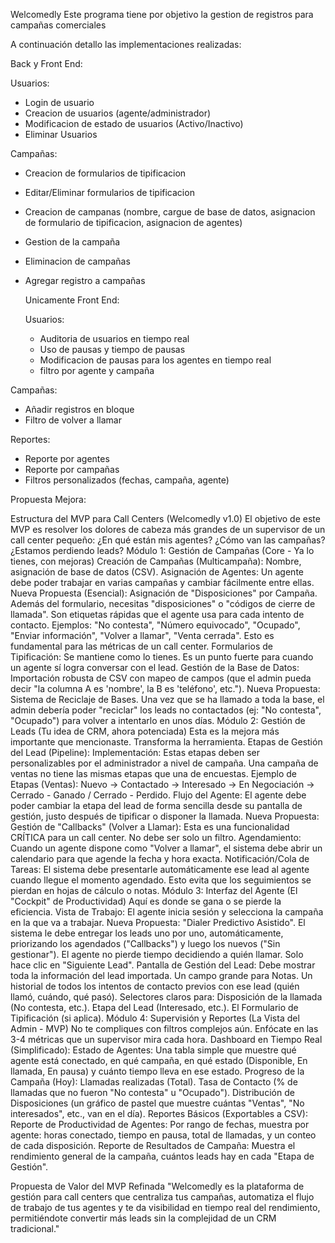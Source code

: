 Welcomedly
Este programa tiene por objetivo la gestion de registros para campañas comerciales 

A continuación detallo las implementaciones realizadas:

Back y Front End:

Usuarios:
- Login de usuario
- Creacion de usuarios (agente/administrador)
- Modificacion de estado de usuarios (Activo/Inactivo)
- Eliminar Usuarios

Campañas:
- Creacion de formularios de tipificacion
- Editar/Eliminar formularios de tipificacion
- Creacion de campanas (nombre, cargue de base de datos, asignacion de formulario de tipificacion, asignacion de agentes)
- Gestion de la campaña
- Eliminacion de campañas
- Agregar registro a campañas

  Unicamente Front End:

  Usuarios:
  - Auditoria de usuarios en tiempo real
  - Uso de pausas y tiempo de pausas
  - Modificacion de pausas para los agentes en tiempo real
  - filtro por agente y campaña
 
Campañas:
- Añadir registros en bloque
- Filtro de volver a llamar

Reportes:
- Reporte por agentes
- Reporte por campañas
- Filtros personalizados (fechas, campaña, agente)

Propuesta Mejora:

Estructura del MVP para Call Centers (Welcomedly v1.0)
El objetivo de este MVP es resolver los dolores de cabeza más grandes de un supervisor de un call center pequeño: ¿En qué están mis agentes? ¿Cómo van las campañas? ¿Estamos perdiendo leads?
Módulo 1: Gestión de Campañas (Core - Ya lo tienes, con mejoras)
Creación de Campañas (Multicampaña):
Nombre, asignación de base de datos (CSV).
Asignación de Agentes: Un agente debe poder trabajar en varias campañas y cambiar fácilmente entre ellas.
Nueva Propuesta (Esencial): Asignación de "Disposiciones" por Campaña. Además del formulario, necesitas "disposiciones" o "códigos de cierre de llamada". Son etiquetas rápidas que el agente usa para cada intento de contacto. Ejemplos: "No contesta", "Número equivocado", "Ocupado", "Enviar información", "Volver a llamar", "Venta cerrada". Esto es fundamental para las métricas de un call center.
Formularios de Tipificación: Se mantiene como lo tienes. Es un punto fuerte para cuando un agente sí logra conversar con el lead.
Gestión de la Base de Datos:
Importación robusta de CSV con mapeo de campos (que el admin pueda decir "la columna A es 'nombre', la B es 'teléfono', etc.").
Nueva Propuesta: Sistema de Reciclaje de Bases. Una vez que se ha llamado a toda la base, el admin debería poder "reciclar" los leads no contactados (ej: "No contesta", "Ocupado") para volver a intentarlo en unos días.
Módulo 2: Gestión de Leads (Tu idea de CRM, ahora potenciada)
Esta es la mejora más importante que mencionaste. Transforma la herramienta.
Etapas de Gestión del Lead (Pipeline):
Implementación: Estas etapas deben ser personalizables por el administrador a nivel de campaña. Una campaña de ventas no tiene las mismas etapas que una de encuestas.
Ejemplo de Etapas (Ventas): Nuevo -> Contactado -> Interesado -> En Negociación -> Cerrado - Ganado / Cerrado - Perdido.
Flujo del Agente: El agente debe poder cambiar la etapa del lead de forma sencilla desde su pantalla de gestión, justo después de tipificar o disponer la llamada.
Nueva Propuesta: Gestión de "Callbacks" (Volver a Llamar):
Esta es una funcionalidad CRÍTICA para un call center. No debe ser solo un filtro.
Agendamiento: Cuando un agente dispone como "Volver a llamar", el sistema debe abrir un calendario para que agende la fecha y hora exacta.
Notificación/Cola de Tareas: El sistema debe presentarle automáticamente ese lead al agente cuando llegue el momento agendado. Esto evita que los seguimientos se pierdan en hojas de cálculo o notas.
Módulo 3: Interfaz del Agente (El "Cockpit" de Productividad)
Aquí es donde se gana o se pierde la eficiencia.
Vista de Trabajo:
El agente inicia sesión y selecciona la campaña en la que va a trabajar.
Nueva Propuesta: "Dialer Predictivo Asistido". El sistema le debe entregar los leads uno por uno, automáticamente, priorizando los agendados ("Callbacks") y luego los nuevos ("Sin gestionar"). El agente no pierde tiempo decidiendo a quién llamar. Solo hace clic en "Siguiente Lead".
Pantalla de Gestión del Lead:
Debe mostrar toda la información del lead importada.
Un campo grande para Notas.
Un historial de todos los intentos de contacto previos con ese lead (quién llamó, cuándo, qué pasó).
Selectores claros para:
Disposición de la llamada (No contesta, etc.).
Etapa del Lead (Interesado, etc.).
El Formulario de Tipificación (si aplica).
Módulo 4: Supervisión y Reportes (La Vista del Admin - MVP)
No te compliques con filtros complejos aún. Enfócate en las 3-4 métricas que un supervisor mira cada hora.
Dashboard en Tiempo Real (Simplificado):
Estado de Agentes: Una tabla simple que muestre qué agente está conectado, en qué campaña, en qué estado (Disponible, En llamada, En pausa) y cuánto tiempo lleva en ese estado.
Progreso de la Campaña (Hoy):
Llamadas realizadas (Total).
Tasa de Contacto (% de llamadas que no fueron "No contesta" u "Ocupado").
Distribución de Disposiciones (un gráfico de pastel que muestre cuántas "Ventas", "No interesados", etc., van en el día).
Reportes Básicos (Exportables a CSV):
Reporte de Productividad de Agentes: Por rango de fechas, muestra por agente: horas conectado, tiempo en pausa, total de llamadas, y un conteo de cada disposición.
Reporte de Resultados de Campaña: Muestra el rendimiento general de la campaña, cuántos leads hay en cada "Etapa de Gestión".

Propuesta de Valor del MVP Refinada
"Welcomedly es la plataforma de gestión para call centers que centraliza tus campañas, automatiza el flujo de trabajo de tus agentes y te da visibilidad en tiempo real del rendimiento, permitiéndote convertir más leads sin la complejidad de un CRM tradicional."
